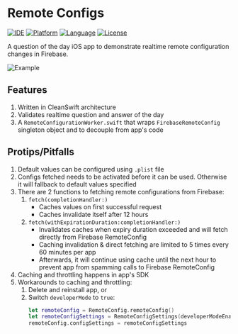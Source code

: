 # Remote Configs

[![IDE](https://img.shields.io/badge/Xcode-10-blue.svg)](https://developer.apple.com/xcode/)
[![Platform](https://img.shields.io/badge/platform-iOS%2013-green.svg)](https://developer.apple.com/ios/)
[![Language](https://img.shields.io/badge/swift-5-orange.svg)](https://swift.org)
[![License](https://img.shields.io/badge/license-MIT-blue.svg)](LICENSE)

A question of the day iOS app to demonstrate realtime remote configuration changes in Firebase.

![Example](http://g.recordit.co/mzHDwdjMEL.gif)

## Features
1. Written in CleanSwift architecture
1. Validates realtime question and answer of the day
1. A `RemoteConfigurationWorker.swift` that wraps `FirebaseRemoteConfig` singleton object and to decouple from app's code

## Protips/Pitfalls
1. Default values can be configured using `.plist` file
1. Configs fetched needs to be activated before it can be used. Otherwise it will fallback to default values specified
1. There are 2 functions to fetching remote configurations from Firebase:
    1. `fetch(completionHandler:)`
        - Caches values on first successful request
        - Caches invalidate itself after 12 hours
    1. `fetch(withExpirationDuration:completionHandler:)`
        - Invalidates caches when expiry duration exceeded and will fetch directly from Firebase RemoteConfig
        - Caching invalidation & direct fetching are limited to 5 times every 60 minutes per app
        - Afterwards, it will continue using cache until the next hour to prevent app from spamming calls to Firebase RemoteConfig
1. Caching and throttling happens in app's SDK
1. Workarounds to caching and throttling:
    1. Delete and reinstall app, or
    1. Switch `developerMode` to `true`:
        ```Swift
        let remoteConfig = RemoteConfig.remoteConfig()
        let remoteConfigSettings = RemoteConfigSettings(developerModeEnabled: true)
        remoteConfig.configSettings = remoteConfigSettings
        ```
